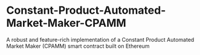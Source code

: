 # Constant-Product-Automated-Market-Maker-CPAMM
A robust and feature-rich implementation of a Constant Product Automated Market Maker (CPAMM) smart contract built on Ethereum
